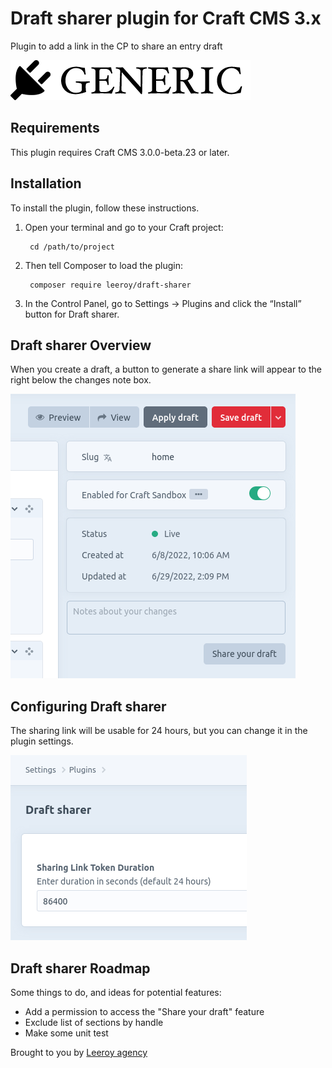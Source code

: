 # Draft sharer plugin for Craft CMS 3.x

Plugin to add a link in the CP to share an entry draft

![Screenshot](resources/img/plugin-logo.png)

## Requirements

This plugin requires Craft CMS 3.0.0-beta.23 or later.

## Installation

To install the plugin, follow these instructions.

1. Open your terminal and go to your Craft project:

        cd /path/to/project

2. Then tell Composer to load the plugin:

        composer require leeroy/draft-sharer

3. In the Control Panel, go to Settings → Plugins and click the “Install” button for Draft sharer.

## Draft sharer Overview

When you create a draft, a button to generate a share link will appear to the right below the changes note box.

![](resources/img/draft-sharer-button-preview.png)

## Configuring Draft sharer

The sharing link will be usable for 24 hours, but you can change it in the plugin settings.

![](resources/img/draft-share-settings-preview.png)

## Draft sharer Roadmap

Some things to do, and ideas for potential features:

* Add a permission to access the "Share your draft" feature
* Exclude list of sections by handle
* Make some unit test

Brought to you by [Leeroy agency](https://github.com/Leeroy-agency)
